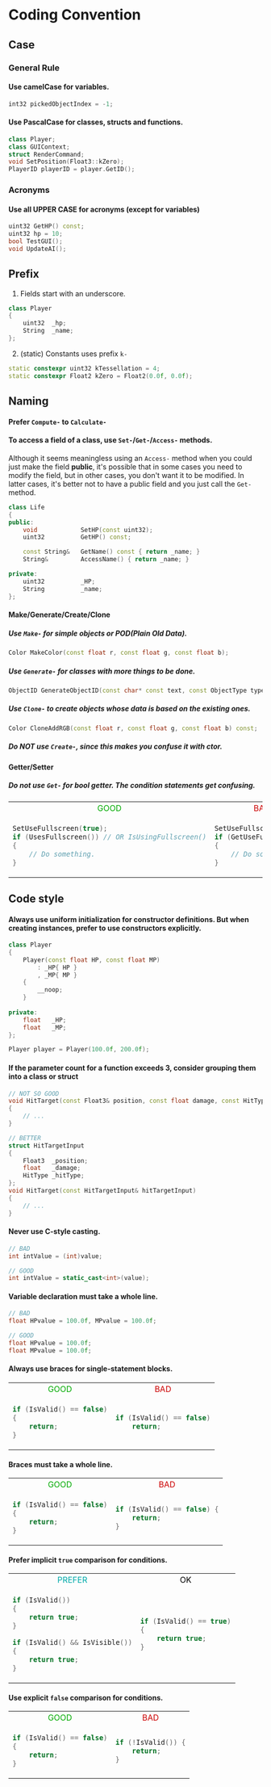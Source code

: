 ﻿# Coding Convention

## Case
### General Rule
#### Use camelCase for variables.
```cpp
int32 pickedObjectIndex = -1;
```
#### Use PascalCase for classes, structs and functions.
```cpp
class Player;
class GUIContext;
struct RenderCommand;
void SetPosition(Float3::kZero);
PlayerID playerID = player.GetID();
```

### Acronyms
#### Use all UPPER CASE for acronyms (except for variables)
```cpp
uint32 GetHP() const;
uint32 hp = 10;
bool TestGUI();
void UpdateAI();
```

## Prefix
1. Fields start with an underscore.
```cpp
class Player
{
    uint32  _hp;
    String  _name;
};
```
2. (static) Constants uses prefix `k-`
```cpp
static constexpr uint32 kTessellation = 4;
static constexpr Float2 kZero = Float2(0.0f, 0.0f);
```

## Naming
#### Prefer `Compute-` to `Calculate-`
#### To access a field of a class, use `Set-`/`Get-`/`Access-` methods.
Although it seems meaningless using an `Access-` method when you could just make the field **public**,
it's possible that in some cases you need to modify the field, but in other cases, you don't want it to be modified.
In latter cases, it's better not to have a public field and you just call the `Get-` method.
```cpp
class Life
{
public:
    void            SetHP(const uint32);
    uint32          GetHP() const;

    const String&   GetName() const { return _name; }
    String&         AccessName() { return _name; }

private:
    uint32          _HP;
    String          _name;
};
```

#### Make/Generate/Create/Clone
##### Use `Make-` for simple objects or POD(Plain Old Data).
```cpp
Color MakeColor(const float r, const float g, const float b);
```

##### Use `Generate-` for classes with more things to be done.
```cpp
ObjectID GenerateObjectID(const char* const text, const ObjectType type);
```

##### Use `Clone-` to create objects whose data is based on the existing ones.
```cpp
Color CloneAddRGB(const float r, const float g, const float b) const;
```

##### Do NOT use `Create-`, since this makes you confuse it with ctor.


#### Getter/Setter
##### Do not use `Get-` for bool getter. The condition statements get confusing.
<table style="border: 2px;">
<tr>
    <td><div style="text-align:center; color:#00AA00";>GOOD</div></td>
    <td><div style="text-align:center; color:#CC0000";>BAD</div></td>
</tr>
<tr>
<td>

```cpp
SetUseFullscreen(true);
if (UsesFullscreen()) // OR IsUsingFullscreen()
{
    // Do something.
}
```

</td>
<td>

```cpp
SetUseFullscreen(true);
if (GetUseFullscreen())
{
    // Do something.
}
```

</td>
</tr>
</table>


## Code style
#### Always use uniform initialization for constructor definitions. But when creating instances, prefer to use constructors explicitly.
```cpp
class Player
{
    Player(const float HP, const float MP)
        : _HP{ HP }
        , _MP{ MP }
    {
        __noop;
    }
    
private:
    float   _HP;
    float   _MP;
};

Player player = Player(100.0f, 200.0f);
```

#### If the parameter count for a function exceeds 3, consider grouping them into a class or struct
```cpp
// NOT SO GOOD
void HitTarget(const Float3& position, const float damage, const HitType hitType)
{
    // ...
}

// BETTER
struct HitTargetInput
{
    Float3  _position;
    float   _damage;
    HitType _hitType;
};
void HitTarget(const HitTargetInput& hitTargetInput)
{
    // ...
}
```


#### Never use C-style casting.
```cpp
// BAD
int intValue = (int)value;

// GOOD
int intValue = static_cast<int>(value);
```
#### Variable declaration must take a whole line.
```cpp
// BAD
float HPvalue = 100.0f, MPvalue = 100.0f;

// GOOD
float HPvalue = 100.0f;
float MPvalue = 100.0f;
```
#### Always use braces for single-statement blocks.
<table style="border: 2px;">
<tr>
    <td><div style="text-align:center; color:#00AA00";>GOOD</div></td>
    <td><div style="text-align:center; color:#CC0000";>BAD</div></td>
</tr>
<tr>
<td>

```cpp
if (IsValid() == false)
{
    return;
}
```

</td>
<td>

```cpp
if (IsValid() == false)
    return;
```

</td>
</tr>
</table>


#### Braces must take a whole line.
<table style="border: 2px;">
<tr>
    <td><div style="text-align:center; color:#00AA00";>GOOD</div></td>
    <td><div style="text-align:center; color:#CC0000";>BAD</div></td>
</tr>
<tr>
<td>

```cpp
if (IsValid() == false)
{
    return;
}
```

</td>
<td>

```cpp
if (IsValid() == false) {
    return;
}
```

</td>
</tr>
</table>


#### Prefer implicit `true` comparison for conditions.
<table style="border: 2px;">
<tr>
    <td><div style="text-align:center; color:#00AAAA";>PREFER</div></td>
    <td><div style="text-align:center; color:#000000";>OK</div></td>
</tr>
<tr>
<td>

```cpp
if (IsValid())
{
    return true;
}

if (IsValid() && IsVisible())
{
    return true;
}
```

</td>
<td>

```cpp
if (IsValid() == true)
{
    return true;
}
```

</td>
</tr>
</table>


#### Use explicit `false` comparison for conditions.
<table style="border: 2px;">
<tr>
    <td><div style="text-align:center; color:#00AA00";>GOOD</div></td>
    <td><div style="text-align:center; color:#CC0000";>BAD</div></td>
</tr>
<tr>
<td>

```cpp
if (IsValid() == false)
{
    return;
}
```

</td>
<td>

```cpp
if (!IsValid()) {
    return;
}
```

</td>
</tr>
</table>

